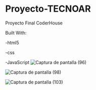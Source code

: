 # Proyecto-TECNOAR
Proyecto Final CoderHouse 

 Built With:

-html5

-css

-JavaScript
![Captura de pantalla (96)](https://user-images.githubusercontent.com/89310768/161649551-0e890bf8-bcfd-4a58-bf9b-4cff91fc7d1e.png)


![Captura de pantalla (98)](https://user-images.githubusercontent.com/89310768/161649695-44e6d44c-4dcd-4878-a377-2f28762bbace.png)


![Captura de pantalla (103)](https://user-images.githubusercontent.com/89310768/161649887-0d6983d7-a116-4209-817d-fffe7b03afe5.png)

